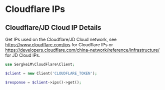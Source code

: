 # Cloudflare IPs

## Cloudflare/JD Cloud IP Details

Get IPs used on the Cloudflare/JD Cloud network, see https://www.cloudflare.com/ips for Cloudflare IPs or https://developers.cloudflare.com/china-network/reference/infrastructure/ for JD Cloud IPs.

```php [php]
use SergkeiM\CloudFlare\Client;

$client = new Client('CLOUDFLARE_TOKEN');

$response = $client->ips()->get();
```